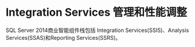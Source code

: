# Integration Services 管理和性能调整

SQL Server 2014商业智能组件栈包括 Integration Services\(SSIS\)、Analysis Services\(SSAS\)和Reporting Services\(SSRS\)。

